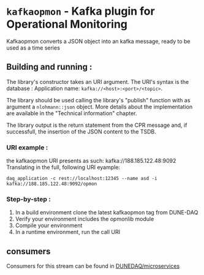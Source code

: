 # `kafkaopmon` - Kafka plugin for Operational Monitoring
Kafkaopmon converts a JSON object into an kafka message, ready to be used as a time series

## Building and running :
The library's constructor takes an URI argument. The URI's syntax is the database : Application name: `kafka://<host>:<port>/<topic>`. 

The library should be used calling the library's "publish" function with as argument a `nlohmann::json` object. More details about the implementation are available in the "Technical information" chapter.

The library output is the return statement from the CPR message and, if successfull, the insertion of the JSON content to the TSDB.

### URI example :
the kafkaopmon URI presents as such: kafka://188.185.122.48:9092
Translating in the full, following URI eyample:

```
daq_application -c rest://localhost:12345 --name asd -i kafka://188.185.122.48:9092/opmon 
```

### Step-by-step :
1. In a build environment clone the latest kafkaopmon tag from DUNE-DAQ
2. Verify your environment includes the opmonlib module
3. Compile your environment
4. In a runtime environment, run the call URI

## consumers
Consumers for this stream can be found in [DUNEDAQ/microservices](https://github.com/DUNE-DAQ/microservices)